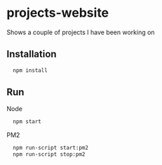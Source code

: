 # projects-website
Shows a couple of projects I have been working on

## Installation

```bash
  npm install
```
## Run

Node
```bash
  npm start
```

PM2
```bash
  npm run-script start:pm2
  npm run-script stop:pm2
```